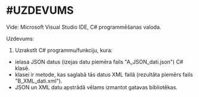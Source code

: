 #UZDEVUMS
==================

Vide: Microsoft Visual Studio IDE, C# programmēšanas valoda.

Uzdevums: 
1. Uzrakstît C# programmu/funkciju, kura:
 - ielasa JSON datus (izejas datu piemēra fails "A_JSON_dati.json") C# klasē.
 - klasei ir metode, kas saglabâ tās datus XML failâ (rezultāta piemērs fails "B_XML_dati.xml").
 - JSON un XML datu apstrādā vēlams izmantot gatavas bibliotēkas.
